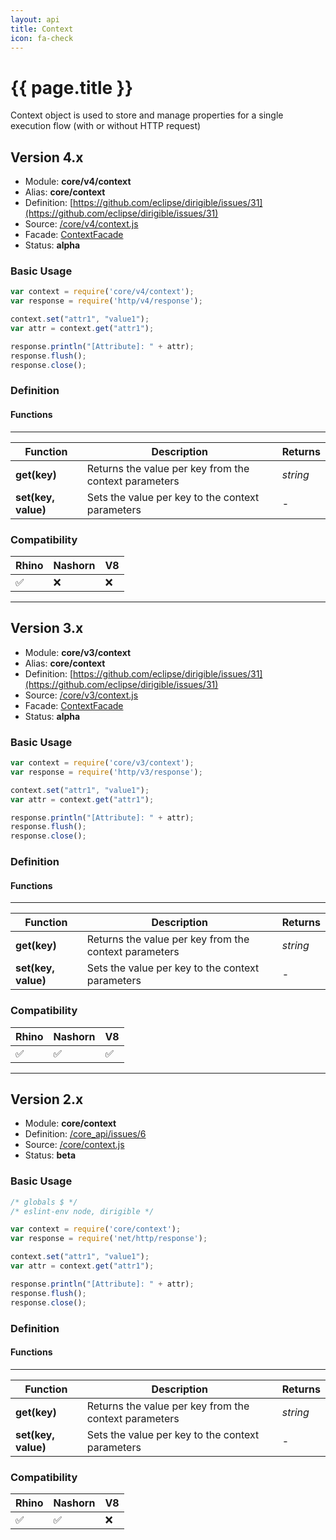 ```yaml
---
layout: api
title: Context
icon: fa-check
---
```


{{ page.title }}
===

Context object is used to store and manage properties for a single execution flow (with or without HTTP request)


Version 4.x
---

- Module: **core/v4/context**
- Alias: **core/context**
- Definition: [https://github.com/eclipse/dirigible/issues/31](https://github.com/eclipse/dirigible/issues/31)
- Source: [/core/v4/context.js](https://github.com/dirigiblelabs/api-core/blob/master/core/v4/context.js)
- Facade: [ContextFacade](https://github.com/eclipse/dirigible/blob/master/api/api-facade/api-core/src/main/java/org/eclipse/dirigible/api/v3/core/ContextFacade.java)
- Status: **alpha**

### Basic Usage

```javascript
var context = require('core/v4/context');
var response = require('http/v4/response');

context.set("attr1", "value1");
var attr = context.get("attr1");

response.println("[Attribute]: " + attr);
response.flush();
response.close();
```


### Definition

#### Functions

---

Function     | Description | Returns
------------ | ----------- | --------
**get(key)**   | Returns the value per key from the context parameters | *string*
**set(key, value)**   | Sets the value per key to the context parameters | -



### Compatibility

Rhino | Nashorn | V8
----- | ------- | --------
 ✅  | ❌  | ❌
 
 
 ---
 
 
Version 3.x
---

- Module: **core/v3/context**
- Alias: **core/context**
- Definition: [https://github.com/eclipse/dirigible/issues/31](https://github.com/eclipse/dirigible/issues/31)
- Source: [/core/v3/context.js](https://github.com/dirigiblelabs/api-v3-core/blob/master/core/v3/context.js)
- Facade: [ContextFacade](https://github.com/eclipse/dirigible/blob/master/api/api-facade/api-core/src/main/java/org/eclipse/dirigible/api/v3/core/ContextFacade.java)
- Status: **alpha**

### Basic Usage

```javascript
var context = require('core/v3/context');
var response = require('http/v3/response');

context.set("attr1", "value1");
var attr = context.get("attr1");

response.println("[Attribute]: " + attr);
response.flush();
response.close();
```


### Definition

#### Functions

---

Function     | Description | Returns
------------ | ----------- | --------
**get(key)**   | Returns the value per key from the context parameters | *string*
**set(key, value)**   | Sets the value per key to the context parameters | -



### Compatibility

Rhino | Nashorn | V8
----- | ------- | --------
 ✅  | ✅  | ✅
 
 
 ---
 
 
Version 2.x
---
 
- Module: **core/context**
- Definition: [/core_api/issues/6](https://github.com/dirigiblelabs/core_api/issues/6)
- Source: [/core/context.js](https://github.com/dirigiblelabs/core_api/blob/master/core_api/ScriptingServices/core/context.js)
- Status: **beta**

### Basic Usage

```javascript
/* globals $ */
/* eslint-env node, dirigible */

var context = require('core/context');
var response = require('net/http/response');

context.set("attr1", "value1");
var attr = context.get("attr1");

response.println("[Attribute]: " + attr);
response.flush();
response.close();
```


### Definition

#### Functions

---

Function     | Description | Returns
------------ | ----------- | --------
**get(key)**   | Returns the value per key from the context parameters | *string*
**set(key, value)**   | Sets the value per key to the context parameters | -



### Compatibility

Rhino | Nashorn | V8
----- | ------- | --------
 ✅  | ✅  | ❌
